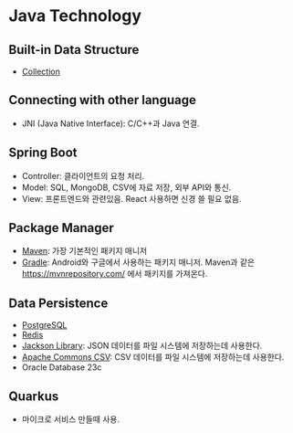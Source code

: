 # Java Technology

## Built-in Data Structure
- [Collection](DSA/Built-in%20Data%20structure)

## Connecting with other language
- JNI (Java Native Interface): C/C++과 Java 연결.

## Spring Boot
- Controller: 클라이언트의 요청 처리.
- Model: SQL, MongoDB, CSV에 자료 저장, 외부 API와 통신.
- View: 프론트엔드와 관련있음. React 사용하면 신경 쓸 필요 없음.

## Package Manager
- [Maven](Maven): 가장 기본적인 패키지 매니저
- [Gradle](Gradle): Android와 구글에서 사용하는 패키지 매니저. Maven과 같은 https://mvnrepository.com/ 에서 패키지를 가져온다.

## Data Persistence
- [PostgreSQL](PostgreSQL)
- [Redis](Redis)
- [Jackson Library](Jackson): JSON 데이터를 파일 시스템에 저장하는데 사용한다.
- [Apache Commons CSV](Apache-Commons-CSV): CSV 데이터를 파일 시스템에 저장하는데 사용한다.
- Oracle Database 23c



## Quarkus
- 마이크로 서비스 만들때 사용.
